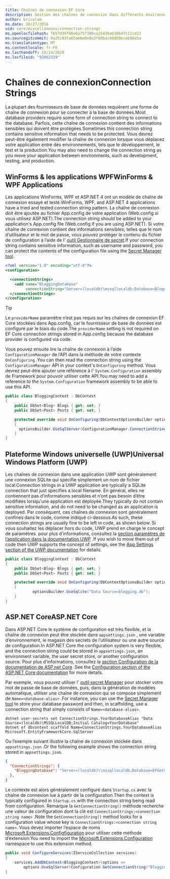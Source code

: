 ```yaml
---
title: Chaînes de connexion-EF Core
description: Gestion des chaînes de connexion dans différents environnements avec Entity Framework Core
author: bricelam
ms.date: 10/27/2016
uid: core/miscellaneous/connection-strings
ms.openlocfilehash: f657d39f66e6a757380ca25436a638b47c11cd12
ms.sourcegitcommit: 0a25c03fa65ae6e0e0e3f66bac48d59eceb96a5a
ms.translationtype: MT
ms.contentlocale: fr-FR
ms.lasthandoff: 10/14/2020
ms.locfileid: "92062319"
---
```

# <a name="connection-strings"></a><span data-ttu-id="0171c-103">Chaînes de connexion</span><span class="sxs-lookup"><span data-stu-id="0171c-103">Connection Strings</span></span>

<span data-ttu-id="0171c-104">La plupart des fournisseurs de base de données requièrent une forme de chaîne de connexion pour se connecter à la base de données.</span><span class="sxs-lookup"><span data-stu-id="0171c-104">Most database providers require some form of connection string to connect to the database.</span></span> <span data-ttu-id="0171c-105">Parfois, cette chaîne de connexion contient des informations sensibles qui doivent être protégées.</span><span class="sxs-lookup"><span data-stu-id="0171c-105">Sometimes this connection string contains sensitive information that needs to be protected.</span></span> <span data-ttu-id="0171c-106">Vous devrez peut-être également modifier la chaîne de connexion lorsque vous déplacez votre application entre des environnements, tels que le développement, le test et la production.</span><span class="sxs-lookup"><span data-stu-id="0171c-106">You may also need to change the connection string as you move your application between environments, such as development, testing, and production.</span></span>

## <a name="winforms--wpf-applications"></a><span data-ttu-id="0171c-107">WinForms & les applications WPF</span><span class="sxs-lookup"><span data-stu-id="0171c-107">WinForms & WPF Applications</span></span>

<span data-ttu-id="0171c-108">Les applications WinForms, WPF et ASP.NET 4 ont un modèle de chaîne de connexion essayé et testé.</span><span class="sxs-lookup"><span data-stu-id="0171c-108">WinForms, WPF, and ASP.NET 4 applications have a tried and tested connection string pattern.</span></span> <span data-ttu-id="0171c-109">La chaîne de connexion doit être ajoutée au fichier App.config de votre application (Web.config si vous utilisez ASP.NET).</span><span class="sxs-lookup"><span data-stu-id="0171c-109">The connection string should be added to your application's App.config file (Web.config if you are using ASP.NET).</span></span> <span data-ttu-id="0171c-110">Si votre chaîne de connexion contient des informations sensibles, telles que le nom d’utilisateur et le mot de passe, vous pouvez protéger le contenu du fichier de configuration à l’aide de l' [outil Gestionnaire de secret](/aspnet/core/security/app-secrets#secret-manager).</span><span class="sxs-lookup"><span data-stu-id="0171c-110">If your connection string contains sensitive information, such as username and password, you can protect the contents of the configuration file using the [Secret Manager tool](/aspnet/core/security/app-secrets#secret-manager).</span></span>

```xml
<?xml version="1.0" encoding="utf-8"?>
<configuration>

  <connectionStrings>
    <add name="BloggingDatabase"
         connectionString="Server=(localdb)\mssqllocaldb;Database=Blogging;Trusted_Connection=True;" />
  </connectionStrings>
</configuration>
```

> [!TIP]
> <span data-ttu-id="0171c-111">Le `providerName` paramètre n’est pas requis sur les chaînes de connexion EF Core stockées dans App.config, car le fournisseur de base de données est configuré par le biais du code.</span><span class="sxs-lookup"><span data-stu-id="0171c-111">The `providerName` setting is not required on EF Core connection strings stored in App.config because the database provider is configured via code.</span></span>

<span data-ttu-id="0171c-112">Vous pouvez ensuite lire la chaîne de connexion à l’aide `ConfigurationManager` de l’API dans la méthode de votre contexte `OnConfiguring` .</span><span class="sxs-lookup"><span data-stu-id="0171c-112">You can then read the connection string using the `ConfigurationManager` API in your context's `OnConfiguring` method.</span></span> <span data-ttu-id="0171c-113">Vous devrez peut-être ajouter une référence à l' `System.Configuration` assembly de Framework pour pouvoir utiliser cette API.</span><span class="sxs-lookup"><span data-stu-id="0171c-113">You may need to add a reference to the `System.Configuration` framework assembly to be able to use this API.</span></span>

```csharp
public class BloggingContext : DbContext
{
    public DbSet<Blog> Blogs { get; set; }
    public DbSet<Post> Posts { get; set; }

    protected override void OnConfiguring(DbContextOptionsBuilder optionsBuilder)
    {
      optionsBuilder.UseSqlServer(ConfigurationManager.ConnectionStrings["BloggingDatabase"].ConnectionString);
    }
}
```

## <a name="universal-windows-platform-uwp"></a><span data-ttu-id="0171c-114">Plateforme Windows universelle (UWP)</span><span class="sxs-lookup"><span data-stu-id="0171c-114">Universal Windows Platform (UWP)</span></span>

<span data-ttu-id="0171c-115">Les chaînes de connexion dans une application UWP sont généralement une connexion SQLite qui spécifie simplement un nom de fichier local.</span><span class="sxs-lookup"><span data-stu-id="0171c-115">Connection strings in a UWP application are typically a SQLite connection that just specifies a local filename.</span></span> <span data-ttu-id="0171c-116">En général, elles ne contiennent pas d’informations sensibles et n’ont pas besoin d’être modifiées lorsqu’une application est déployée.</span><span class="sxs-lookup"><span data-stu-id="0171c-116">They typically do not contain sensitive information, and do not need to be changed as an application is deployed.</span></span> <span data-ttu-id="0171c-117">Par conséquent, ces chaînes de connexion sont généralement confines dans le code, comme indiqué ci-dessous.</span><span class="sxs-lookup"><span data-stu-id="0171c-117">As such, these connection strings are usually fine to be left in code, as shown below.</span></span> <span data-ttu-id="0171c-118">Si vous souhaitez les déplacer hors du code, UWP prend en charge le concept de paramètres. pour plus d’informations, consultez la [section paramètres de l’application dans la documentation UWP](/windows/uwp/app-settings/store-and-retrieve-app-data) .</span><span class="sxs-lookup"><span data-stu-id="0171c-118">If you wish to move them out of code then UWP supports the concept of settings, see the [App Settings section of the UWP documentation](/windows/uwp/app-settings/store-and-retrieve-app-data) for details.</span></span>

```csharp
public class BloggingContext : DbContext
{
    public DbSet<Blog> Blogs { get; set; }
    public DbSet<Post> Posts { get; set; }

    protected override void OnConfiguring(DbContextOptionsBuilder optionsBuilder)
    {
            optionsBuilder.UseSqlite("Data Source=blogging.db");
    }
}
```

## <a name="aspnet-core"></a><span data-ttu-id="0171c-119">ASP.NET Core</span><span class="sxs-lookup"><span data-stu-id="0171c-119">ASP.NET Core</span></span>

<span data-ttu-id="0171c-120">Dans ASP.NET Core le système de configuration est très flexible, et la chaîne de connexion peut être stockée dans `appsettings.json` , une variable d’environnement, le magasin des secrets de l’utilisateur ou une autre source de configuration.</span><span class="sxs-lookup"><span data-stu-id="0171c-120">In ASP.NET Core the configuration system is very flexible, and the connection string could be stored in `appsettings.json`, an environment variable, the user secret store, or another configuration source.</span></span> <span data-ttu-id="0171c-121">Pour plus d’informations, consultez la [section Configuration de la documentation de ASP.net Core](/aspnet/core/fundamentals/configuration) .</span><span class="sxs-lookup"><span data-stu-id="0171c-121">See the [Configuration section of the ASP.NET Core documentation](/aspnet/core/fundamentals/configuration) for more details.</span></span>

<span data-ttu-id="0171c-122">Par exemple, vous pouvez utiliser l' [outil secret Manager](/aspnet/core/security/app-secrets#secret-manager) pour stocker votre mot de passe de base de données, puis, dans la génération de modèles automatique, utiliser une chaîne de connexion qui se compose simplement de `Name=<database-alias>` .</span><span class="sxs-lookup"><span data-stu-id="0171c-122">For instance, you can use the [Secret Manager tool](/aspnet/core/security/app-secrets#secret-manager) to store your database password and then, in scaffolding, use a connection string that simply consists of `Name=<database-alias>`.</span></span>

```dotnetcli
dotnet user-secrets set ConnectionStrings.YourDatabaseAlias "Data Source=(localdb)\MSSQLLocalDB;Initial Catalog=YourDatabase"
dotnet ef dbcontext scaffold Name=ConnectionStrings.YourDatabaseAlias Microsoft.EntityFrameworkCore.SqlServer
```

<span data-ttu-id="0171c-123">Ou l’exemple suivant illustre la chaîne de connexion stockée dans `appsettings.json` .</span><span class="sxs-lookup"><span data-stu-id="0171c-123">Or the following example shows the connection string stored in `appsettings.json`.</span></span>

```json
{
  "ConnectionStrings": {
    "BloggingDatabase": "Server=(localdb)\\mssqllocaldb;Database=EFGetStarted.ConsoleApp.NewDb;Trusted_Connection=True;"
  },
}
```

<span data-ttu-id="0171c-124">Le contexte est alors généralement configuré dans `Startup.cs` avec la chaîne de connexion lue à partir de la configuration.</span><span class="sxs-lookup"><span data-stu-id="0171c-124">Then the context is typically configured in `Startup.cs` with the connection string being read from configuration.</span></span> <span data-ttu-id="0171c-125">Remarque la `GetConnectionString()` méthode recherche une valeur de configuration dont la clé est `ConnectionStrings:<connection string name>` .</span><span class="sxs-lookup"><span data-stu-id="0171c-125">Note the `GetConnectionString()` method looks for a configuration value whose key is `ConnectionStrings:<connection string name>`.</span></span> <span data-ttu-id="0171c-126">Vous devez importer l’espace de noms [Microsoft.Extensions.Configfiguration](/dotnet/api/microsoft.extensions.configuration) pour utiliser cette méthode d’extension.</span><span class="sxs-lookup"><span data-stu-id="0171c-126">You need to import the [Microsoft.Extensions.Configuration](/dotnet/api/microsoft.extensions.configuration) namespace to use this extension method.</span></span>

```csharp
public void ConfigureServices(IServiceCollection services)
{
    services.AddDbContext<BloggingContext>(options =>
        options.UseSqlServer(Configuration.GetConnectionString("BloggingDatabase")));
}
```
